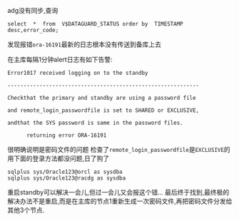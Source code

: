 adg没有同步,查询
```
select  *  from  V$DATAGUARD_STATUS order by  TIMESTAMP  desc,error_code;
```
发现报错`ora-16191`最新的日志根本没有传送到备库上去

在主库每隔1分钟alert日志有如下告警:
```
Error1017 received logging on to the standby

------------------------------------------------------------

Checkthat the primary and standby are using a password file

and remote_login_passwordfile is set to SHARED or EXCLUSIVE,

andthat the SYS password is same in the password files.

      returning error ORA-16191
```
很明确说明是密码文件的问题
检查了`remote_login_passwordfile`是`EXCLUSIVE`的
用下面的登录方法都没问题,日了狗了
```
sqlplus sys/Oracle123@orcl as sysdba
sqlplus sys/Oracle123@racdg as sysdba
```
重启standby可以解决一会儿,但过一会儿又会报这个错...
最后终于找到,最终极的解决办法不是重启,而是在主库的节点1重新生成一次密码文件,再把密码文件分发给其他3个节点.

